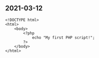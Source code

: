 
## 2021-03-12
```
<!DOCTYPE html>
<html>
	<body>
		<?php
			echo "My first PHP script!";
		?>
	</body>
</html>
```
## 
```

```
